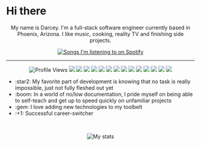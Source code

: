 <h1>
    Hi there
</h1>
<p align="center">My name is Darcey. I'm a full-stack software engineer currently based in Phoenix, Arizona. I like music, cooking, reality TV and finishing side projects.</p>
<p align="center">
    <a href="https://github.com/kittinan/spotify-github-profile">
        <img alt="Songs I'm listening to on Spotify" src="https://spotify-github-profile.vercel.app/api/view?uid=grundy.darcey&cover_image=true&theme=default">
    </a>
</p>
<hr />
<p align ="center">
    <img alt="Profile Views" src="https://komarev.com/ghpvc/?username=grundydarcey&color=313628" />
    <img src="https://img.shields.io/badge/-HTML5-595358?style=flat&logo=html5&logoColor=white">
    <img src="https://img.shields.io/badge/-CSS3-857F74?style=flat&logo=css3&logoColor=white">
    <img src="https://img.shields.io/badge/-JavaScript-A4AC96?style=flat&logo=javascript&logoColor=ffffff">
    <img src="https://img.shields.io/badge/-React-CADF9E?style=flat&logo=react&logoColor=00c8ff">
    <img src="https://img.shields.io/badge/-Express.js-313628?style=flat&logo=express">
    <img src="https://img.shields.io/badge/-Node.js-595358?style=flat&logo=Node.js&logoColor=white">
    <img src="http://img.shields.io/badge/-Git-857F74?style=flat&logo=git&logoColor=FFFFFF">
    <img src="http://img.shields.io/badge/-Github-A4AC96?style=flat&logo=github&logoColor=FFFFFF">
    <img src="http://img.shields.io/badge/-VS%20Code-CADF9E?style=flat&logo=visual%20studio%20code&logoColor=white">
    <img src="https://img.shields.io/badge/-Vue-313628?style=flat&logo=vue.js&logoColor=00c8ff">
    <img src="https://img.shields.io/badge/-Jira-595358?style=flat&logo=jira&logoColor=00c8ff">
    <img src="https://img.shields.io/badge/-Gitlab-857F74?style=flat&logo=gitlab&logoColor=00c8ff">
    <img src="http://img.shields.io/badge/-Heroku-A4AC96?style=flat&logo=heroku&logoColor=white">
    <img src="http://img.shields.io/badge/-Vercel-CADF9E?style=flat&logo=vercel&logoColor=white">
</p>
<p align="center">
<ul>
    <li>:star2: My favorite part of development is knowing that no task is really impossible, just not fully fleshed out yet</li>
    <li>:boom: In a world of no/low documentation, I pride myself on being able to self-teach and get up to speed quickly on unfamiliar projects</li>
    <li>:gem: I love adding new technologies to my toolbelt</li>
    <li>:+1: Successful career-switcher</li>
</ul>
</p>
<br />
<p align="center">    
    <img src="https://github-readme-stats.vercel.app/api?username=grundydarcey&theme=highcontrast" alt="My stats" />
</p>